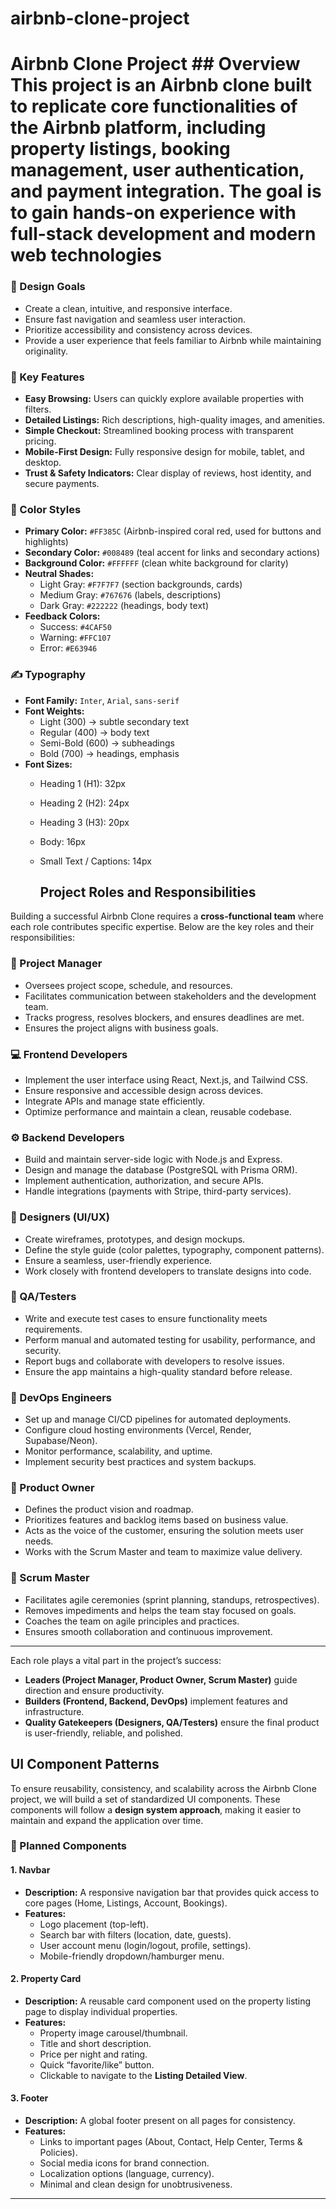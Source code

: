 # airbnb-clone-project
# Airbnb Clone Project  ## Overview This project is an **Airbnb clone** built to replicate core functionalities of the Airbnb platform, including property listings, booking management, user authentication, and payment integration. The goal is to gain hands-on experience with full-stack development and modern web technologies 
### 🎨 Design Goals
- Create a clean, intuitive, and responsive interface.
- Ensure fast navigation and seamless user interaction.
- Prioritize accessibility and consistency across devices.
- Provide a user experience that feels familiar to Airbnb while maintaining originality.

### 🔑 Key Features
- **Easy Browsing:** Users can quickly explore available properties with filters.
- **Detailed Listings:** Rich descriptions, high-quality images, and amenities.
- **Simple Checkout:** Streamlined booking process with transparent pricing.
- **Mobile-First Design:** Fully responsive design for mobile, tablet, and desktop.
- **Trust & Safety Indicators:** Clear display of reviews, host identity, and secure payments.
### 🎨 Color Styles
- **Primary Color:** `#FF385C` (Airbnb-inspired coral red, used for buttons and highlights)
- **Secondary Color:** `#008489` (teal accent for links and secondary actions)
- **Background Color:** `#FFFFFF` (clean white background for clarity)
- **Neutral Shades:**  
  - Light Gray: `#F7F7F7` (section backgrounds, cards)  
  - Medium Gray: `#767676` (labels, descriptions)  
  - Dark Gray: `#222222` (headings, body text)  
- **Feedback Colors:**  
  - Success: `#4CAF50`  
  - Warning: `#FFC107`  
  - Error: `#E63946`

### ✍️ Typography
- **Font Family:** `Inter`, `Arial`, `sans-serif`
- **Font Weights:**  
  - Light (300) → subtle secondary text  
  - Regular (400) → body text  
  - Semi-Bold (600) → subheadings  
  - Bold (700) → headings, emphasis  
- **Font Sizes:**  
  - Heading 1 (H1): 32px  
  - Heading 2 (H2): 24px  
  - Heading 3 (H3): 20px  
  - Body: 16px  
  - Small Text / Captions: 14px
 
    ## Project Roles and Responsibilities

Building a successful Airbnb Clone requires a **cross-functional team** where each role contributes specific expertise. Below are the key roles and their responsibilities:

### 👤 Project Manager
- Oversees project scope, schedule, and resources.
- Facilitates communication between stakeholders and the development team.
- Tracks progress, resolves blockers, and ensures deadlines are met.
- Ensures the project aligns with business goals.

### 💻 Frontend Developers
- Implement the user interface using React, Next.js, and Tailwind CSS.
- Ensure responsive and accessible design across devices.
- Integrate APIs and manage state efficiently.
- Optimize performance and maintain a clean, reusable codebase.

### ⚙️ Backend Developers
- Build and maintain server-side logic with Node.js and Express.
- Design and manage the database (PostgreSQL with Prisma ORM).
- Implement authentication, authorization, and secure APIs.
- Handle integrations (payments with Stripe, third-party services).

### 🎨 Designers (UI/UX)
- Create wireframes, prototypes, and design mockups.
- Define the style guide (color palettes, typography, component patterns).
- Ensure a seamless, user-friendly experience.
- Work closely with frontend developers to translate designs into code.

### 🧪 QA/Testers
- Write and execute test cases to ensure functionality meets requirements.
- Perform manual and automated testing for usability, performance, and security.
- Report bugs and collaborate with developers to resolve issues.
- Ensure the app maintains a high-quality standard before release.

### 🚀 DevOps Engineers
- Set up and manage CI/CD pipelines for automated deployments.
- Configure cloud hosting environments (Vercel, Render, Supabase/Neon).
- Monitor performance, scalability, and uptime.
- Implement security best practices and system backups.

### 📌 Product Owner
- Defines the product vision and roadmap.
- Prioritizes features and backlog items based on business value.
- Acts as the voice of the customer, ensuring the solution meets user needs.
- Works with the Scrum Master and team to maximize value delivery.

### 🔄 Scrum Master
- Facilitates agile ceremonies (sprint planning, standups, retrospectives).
- Removes impediments and helps the team stay focused on goals.
- Coaches the team on agile principles and practices.
- Ensures smooth collaboration and continuous improvement.

---

Each role plays a vital part in the project’s success:  
- **Leaders (Project Manager, Product Owner, Scrum Master)** guide direction and ensure productivity.  
- **Builders (Frontend, Backend, DevOps)** implement features and infrastructure.  
- **Quality Gatekeepers (Designers, QA/Testers)** ensure the final product is user-friendly, reliable, and polished.  

## UI Component Patterns

To ensure reusability, consistency, and scalability across the Airbnb Clone project, we will build a set of standardized UI components. These components will follow a **design system approach**, making it easier to maintain and expand the application over time.

### 🔹 Planned Components

#### 1. Navbar
- **Description:** A responsive navigation bar that provides quick access to core pages (Home, Listings, Account, Bookings).
- **Features:**
  - Logo placement (top-left).
  - Search bar with filters (location, date, guests).
  - User account menu (login/logout, profile, settings).
  - Mobile-friendly dropdown/hamburger menu.

#### 2. Property Card
- **Description:** A reusable card component used on the property listing page to display individual properties.
- **Features:**
  - Property image carousel/thumbnail.
  - Title and short description.
  - Price per night and rating.
  - Quick “favorite/like” button.
  - Clickable to navigate to the **Listing Detailed View**.

#### 3. Footer
- **Description:** A global footer present on all pages for consistency.
- **Features:**
  - Links to important pages (About, Contact, Help Center, Terms & Policies).
  - Social media icons for brand connection.
  - Localization options (language, currency).
  - Minimal and clean design for unobtrusiveness.

---









